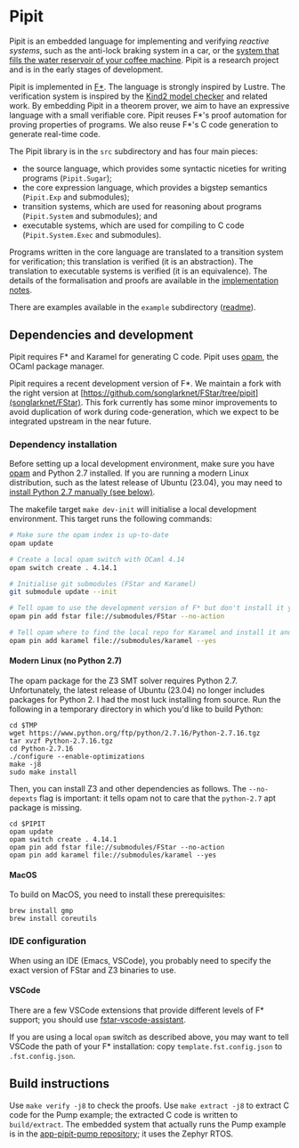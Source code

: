 # Pipit

Pipit is an embedded language for implementing and verifying *reactive systems*, such as the anti-lock braking system in a car, or the  [system that fills the water reservoir of your coffee machine](https://youtu.be/6IybbQFPOl8).
Pipit is a research project and is in the early stages of development.

Pipit is implemented in  [F\*](https://www.fstar-lang.org/).
The language is strongly inspired by Lustre.
The verification system is inspired by the [Kind2 model checker](https://github.com/kind2-mc/kind2/) and related work.
By embedding Pipit in a theorem prover, we aim to have an expressive language with a small verifiable core.
Pipit reuses F\*'s proof automation for proving properties of programs.
We also reuse F\*'s C code generation to generate real-time code.

The Pipit library is in the `src` subdirectory and has four main pieces:
* the source language, which provides some syntactic niceties for writing programs (`Pipit.Sugar`);
* the core expression language, which provides a bigstep semantics (`Pipit.Exp` and submodules);
* transition systems, which are used for reasoning about programs (`Pipit.System` and submodules); and
* executable systems, which are used for compiling to C code (`Pipit.System.Exec` and submodules).

Programs written in the core language are translated to a transition system for verification; this translation is verified (it is an abstraction).
The translation to executable systems is verified (it is an equivalence).
The details of the formalisation and proofs are available in the [implementation notes](src/readme.md).

There are examples available in the `example` subdirectory ([readme](example/readme.md)).

## Dependencies and development

Pipit requires F\* and Karamel for generating C code.
Pipit uses [opam](https://opam.ocaml.org/), the OCaml package manager.

Pipit requires a recent development version of F\*.
We maintain a fork with the right version at [https://github.com/songlarknet/FStar/tree/pipit](songlarknet/FStar).
This fork currently has some minor improvements to avoid duplication of work during code-generation, which we expect to be integrated upstream in the near future.

### Dependency installation

Before setting up a local development environment, make sure you have [opam](https://opam.ocaml.org/) and Python 2.7 installed.
If you are running a modern Linux distribution, such as the latest release of Ubuntu (23.04), you may need to [install Python 2.7 manually (see below)](#modern-linux-no-python-27).

The makefile target `make dev-init` will initialise a local development environment.
This target runs the following commands:
``` sh
# Make sure the opam index is up-to-date
opam update

# Create a local opam switch with OCaml 4.14
opam switch create . 4.14.1

# Initialise git submodules (FStar and Karamel)
git submodule update --init

# Tell opam to use the development version of F* but don't install it yet
opam pin add fstar file://submodules/FStar --no-action

# Tell opam where to find the local repo for Karamel and install it and F*
opam pin add karamel file://submodules/karamel --yes
```
#### Modern Linux (no Python 2.7)

The opam package for the Z3 SMT solver requires Python 2.7.
Unfortunately, the latest release of Ubuntu (23.04) no longer includes packages for Python 2.
I had the most luck installing from source.
Run the following in a temporary directory in which you'd like to build Python:

```
cd $TMP
wget https://www.python.org/ftp/python/2.7.16/Python-2.7.16.tgz
tar xvzf Python-2.7.16.tgz
cd Python-2.7.16
./configure --enable-optimizations
make -j8
sudo make install
```

Then, you can install Z3 and other dependencies as follows.
The `--no-depexts` flag is important: it tells opam not to care that the `python-2.7` apt package is missing.
```
cd $PIPIT
opam update
opam switch create . 4.14.1
opam pin add fstar file://submodules/FStar --no-action
opam pin add karamel file://submodules/karamel --yes
```

#### MacOS

To build on MacOS, you need to install these prerequisites:
```
brew install gmp
brew install coreutils
```

### IDE configuration

When using an IDE (Emacs, VSCode), you probably need to specify the exact version of FStar and Z3 binaries to use.


#### VSCode

There are a few VSCode extensions that provide different levels of F\* support; you should use [fstar-vscode-assistant](https://marketplace.visualstudio.com/items?itemName=FStarLang.fstar-vscode-assistant).

If you are using a local `opam` switch as described above, you may want to tell VSCode the path of your F\* installation:
copy `template.fst.config.json` to `.fst.config.json`.

## Build instructions

Use `make verify -j8` to check the proofs.
Use `make extract -j8` to extract C code for the Pump example; the extracted C code is written to `build/extract`.
The embedded system that actually runs the Pump example is in the [app-pipit-pump repository](https://github.com/songlarknet/app-pipit-pump); it uses the Zephyr RTOS.

